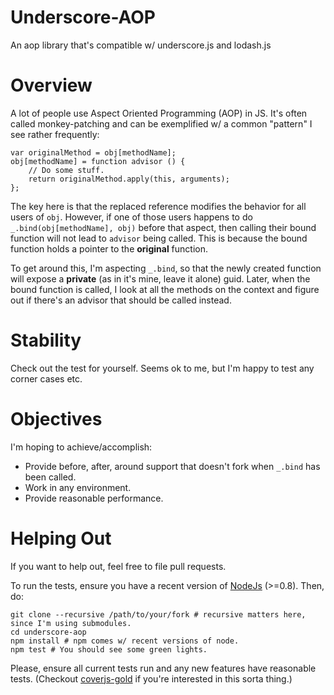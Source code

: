 Underscore-AOP
==============
An aop library that's compatible w/ underscore.js and lodash.js

Overview
========
A lot of people use Aspect Oriented Programming (AOP) in JS. It's often called monkey-patching and
can be exemplified w/ a common "pattern" I see rather frequently:

    var originalMethod = obj[methodName];
    obj[methodName] = function advisor () {
        // Do some stuff.
        return originalMethod.apply(this, arguments);
    };

The key here is that the replaced reference modifies the behavior for all users of `obj`. However,
if one of those users happens to do `_.bind(obj[methodName], obj)` before that aspect, then calling
their bound function will not lead to `advisor` being called. This is because the bound function
holds a pointer to the **original** function.

To get around this, I'm aspecting `_.bind`, so that the newly created function will expose a
**private** (as in it's mine, leave it alone) guid. Later, when the bound function is called, I
look at all the methods on the context and figure out if there's an advisor that should be called
instead.


Stability
=========
Check out the test for yourself. Seems ok to me, but I'm happy to test any corner cases etc.

Objectives
==========
I'm hoping to achieve/accomplish:

 - Provide before, after, around support that doesn't fork when `_.bind` has been called.
 - Work in any environment.
 - Provide reasonable performance.

Helping Out
===========
If you want to help out, feel free to file pull requests.

To run the tests, ensure you have a recent version of [NodeJs](http://nodejs.org/download/) (>=0.8).
Then, do:  

    git clone --recursive /path/to/your/fork # recursive matters here, since I'm using submodules.
    cd underscore-aop
    npm install # npm comes w/ recent versions of node.
    npm test # You should see some green lights.

Please, ensure all current tests run and any new features have reasonable tests. (Checkout
[coverjs-gold](https://github.com/keeyip/CoverJS) if you're interested in this sorta thing.)
